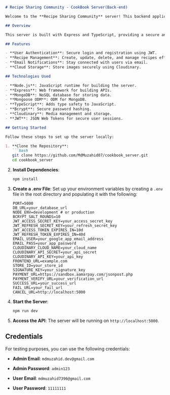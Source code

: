 
```markdown
# Recipe Sharing Community - CookBook Server(Back-end)

Welcome to the **Recipe Sharing Community** server! This backend application powers the Cookbook, a platform for culinary enthusiasts to share, discover, and manage recipes. 

## Overview

This server is built with Express and TypeScript, providing a secure and efficient backend for handling user authentication, recipe management, and more. Let's get you set up to run it locally!

## Features

- **User Authentication**: Secure login and registration using JWT.
- **Recipe Management**: Create, update, delete, and manage recipes effortlessly.
- **Email Notifications**: Stay connected with users via email.
- **Cloud Storage**: Store images securely using Cloudinary.

## Technologies Used

- **Node.js**: JavaScript runtime for building the server.
- **Express**: Web framework for building APIs.
- **MongoDB**: NoSQL database for storing data.
- **Mongoose ODM**: ODM for MongoDB.
- **TypeScript**: Adds type safety to JavaScript.
- **Bcrypt**: Secure password hashing.
- **Cloudinary**: Media management and storage.
- **JWT**: JSON Web Tokens for secure user sessions.

## Getting Started

Follow these steps to set up the server locally:

1. **Clone the Repository**:
   ```bash
   git clone https://github.com/MdMuzahid07/cookbook_server.git
   cd cookbook_server
   ```

2. **Install Dependencies**:
   ```bash
   npm install
   ```

3. **Create a .env File**:
   Set up your environment variables by creating a `.env` file in the root directory and populating it with the following:

   ```plaintext
   PORT=5000
   DB_URL=your_database_url
   NODE_ENV=development # or production
   BCRYPT_SALT_ROUNDS=10
   JWT_ACCESS_SECRET_KEY=your_access_secret_key
   JWT_REFRESH_SECRET_KEY=your_refresh_secret_key
   JWT_ACCESS_TOKEN_EXPIRES_IN=10d
   JWT_REFRESH_TOKEN_EXPIRES_IN=40d
   EMAIL_USER=your_google_app_email_address
   EMAIL_PASS=your_app_password
   CLOUDINARY_CLOUD_NAME=your_cloud_name
   CLOUDINARY_API_SECRET=your_api_secret
   CLOUDINARY_API_KEY=your_api_key
   FRONTEND_URL=example.com
   STORE_ID=your_store_id
   SIGNATURE_KEY=your_signature_key
   PAYMENT_URL=https://sandbox.aamarpay.com/jsonpost.php
   PAYMENT_VERIFY_URL=your_verification_url
   SUCCESS_URL=your_success_url
   FAIL_URL=your_fail_url
   CANCEL_URL=http://localhost:5000
   ```

4. **Start the Server**:
   ```bash
   npm run dev
   ```

5. **Access the API**: The server will be running on `http://localhost:5000`.

## Credentials

For testing purposes, you can use the following credentials:

- **Admin Email**: `mdmuzahid.dev@gmail.com`
- **Admin Password**: `admin123`

- **User Email**: `mdmuzahid7396@gmail.com`
- **User Password**: `11111111`
